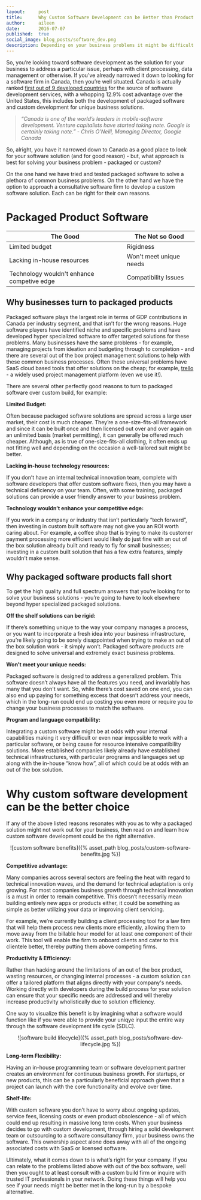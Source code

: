 ```yaml
---
layout:     post
title:      Why Custom Software Development can be Better than Product Solutions
author:     aileen
date:       2016-07-07
published:  true
social_image: blog_posts/software_dev.png
description: Depending on your business problems it might be difficult to know whether you should go with a custom build or an out of the box solution. Learn when one might be better than the other.
---
```


So, you’re looking toward software development as the solution for your business to address a particular issue, perhaps with client processing, data management or otherwise.  If you’ve already narrowed it down to looking for a software firm in Canada, then you’re well situated.  Canada is actually ranked [first out of 9 developed countries](http://international.gc.ca/investors-investisseurs/sector-secteurs/software-logiciel.aspx?lang=eng) for the source of software development services, with a whopping 12.9% cost advantage over the United States, this includes both the development of packaged software and custom development for unique business solutions. 

<!--more-->

>*“Canada is one of the world’s leaders in mobile-software development. Venture capitalists have started taking note. Google is certainly taking note.”* - 
*Chris O’Neill, Managing Director, Google Canada*

So, alright, you have it narrowed down to Canada as a good place to look for your software solution (and for good reason) - but, what approach is best for solving your business problem - packaged or custom?   

On the one hand we have tried and tested packaged software to solve a plethora of common business problems. On the other hand we have the option to approach a consultative software firm to develop a custom software solution. Each can be right for their own reasons. 

# **Packaged Product Software**

<center>

|    The Good   |   The Not so Good    |
|---|---|
| Limited budget  |   Rigidness  |    
|  Lacking in-house resources |             Won't meet unique needs    |   
|   Technology wouldn't enhance competive edge |      Compatibility Issues         |

</center>

## **Why businesses turn to packaged products**

Packaged software plays the largest role in terms of GDP contributions in Canada per industry segment, and that isn’t for the wrong reasons.  Huge software players have identified niche and specific problems and have developed hyper specialized software to offer targeted solutions for these problems.  Many businesses have the same problems - for example, managing projects from ideation and budgeting through to completion - and there are several out of the box project management solutions to help with these common business processes.  Often these universal problems have SaaS cloud based tools that offer solutions on the cheap; for example, [trello](https://en.wikipedia.org/wiki/Trello) - a widely used project management platform (even we use it!).   

There are several other perfectly good reasons to turn to packaged software over custom build, for example: 

**Limited Budget:** 

Often because packaged software solutions are spread across a large user market, their cost is much cheaper. They’re a one-size-fits-all framework and since it can be built once and then licensed out over and over again on an unlimited basis (market permitting), it can generally be offered much cheaper. Although, as is true of one-size-fits-all clothing, it often ends up not fitting well and depending on the occasion a well-tailored suit might be better.

**Lacking in-house technology resources:** 

If you don’t have an internal technical innovation team, complete with software developers that offer custom software fixes, then you may have a technical deficiency on your team.  Often, with some training, packaged solutions can provide a user friendly answer to your business problem.

**Technology wouldn’t enhance your competitive edge:**  

If you work in a company or industry that isn’t particularly “tech forward”, then investing in custom built software may not give you an ROI worth caring about. For example, a coffee shop that is trying to make its customer payment processing more efficient would likely do just fine with an out of the box solution already built and ready to fly for small businesses; investing in a custom built solution that has a few extra features, simply wouldn’t make sense. 

## **Why packaged software products fall short**

To get the high quality and full spectrum answers that you’re looking for to solve your business solutions - you’re going to have to look elsewhere beyond hyper specialized packaged solutions.  

**Off the shelf solutions can be rigid:** 

If there’s something unique to the way your company manages a process, or you want to incorporate a fresh idea into your business infrastructure, you’re likely going to be sorely disappointed when trying to make an out of the box solution work - it simply won’t.  Packaged software products are designed to solve universal and extremely exact business problems. 

**Won’t meet your unique needs:** 

Packaged software is designed to address a generalized problem.  This software doesn’t always have all the features you need, and invariably has many that you don't want.  So, while there’s cost saved on one end, you can also end up paying for something excess that doesn’t address your needs, which in the long-run could end up costing you even more or require you to change your business processes to match the software.   

**Program and language compatibility:** 

Integrating a custom software might be at odds with your internal capabilities making it very difficult or even near impossible to work with a particular software, or being cause for resource intensive compatibility solutions. More established companies likely already have established technical infrastructures, with particular programs and languages set up along with the in-house “know how”, all of which could be at odds with an out of the box solution.  

# **Why custom software development can be the better choice**

If any of the above listed reasons resonates with you as to why a packaged solution might not work out for your business, then read on and learn how custom software development could be the right alternative.  

<center>![custom software benefits]({% asset_path blog_posts/custom-software-benefits.jpg %})</center>

**Competitive advantage:**

Many companies across several sectors are feeling the heat with regard to technical innovation waves, and the demand for technical adaptation is only growing. For most companies business growth through technical innovation is a must in order to remain competitive. This doesn’t necessarily mean building entirely new apps or products either, it could be something as simple as better utilizing your data or improving client servicing. 

For example, we’re currently building a client processing tool for a law firm that will help them process new clients more efficiently, allowing them to move away from the billable hour model for at least one component of their work. This tool will enable the firm to onboard clients and cater to this clientele better, thereby putting them above competing firms. 

**Productivity & Efficiency:** 

Rather than hacking around the limitations of an out of the box product, wasting resources, or changing internal processes - a custom solution can offer a tailored platform that aligns directly with your company's needs. Working directly with developers during the build process for your solution can ensure that your specific needs are addressed and will thereby increase productivity wholistically due to solution efficiency. 

One way to visualize this benefit is by imagining what a software would function like if you were able to provide your uniqye input the entire way through the software development life cycle (SDLC).

<center>![software build lifecycle]({% asset_path blog_posts/software-dev-lifecycle.jpg %})</center>

**Long-term Flexibility:**

Having an in-house programming team or software development partner creates an environment for continuous business growth. For startups, or new products, this can be a particularly beneficial approach given that a project can launch with the core functionality and evolve over time. 

**Shelf-life:**

With custom software you don’t have to worry about ongoing updates, service fees, licensing costs or even product obsolescence - all of which could end up resulting in massive long term costs. When your business decides to go with custom development, through hiring a solid development team or outsourcing to a software consultancy firm, your business owns the software. This ownership aspect alone does away with all of the ongoing associated costs with SaaS or licensed software. 

Ultimately, what it comes down to is what’s right for your company. If you can relate to the problems listed above with out of the box software, well then you ought to at least consult with a custom build firm or inquire with trusted IT professionals in your network. Doing these things will help you see if your needs might be better met in the long-run by a bespoke alternative. 


